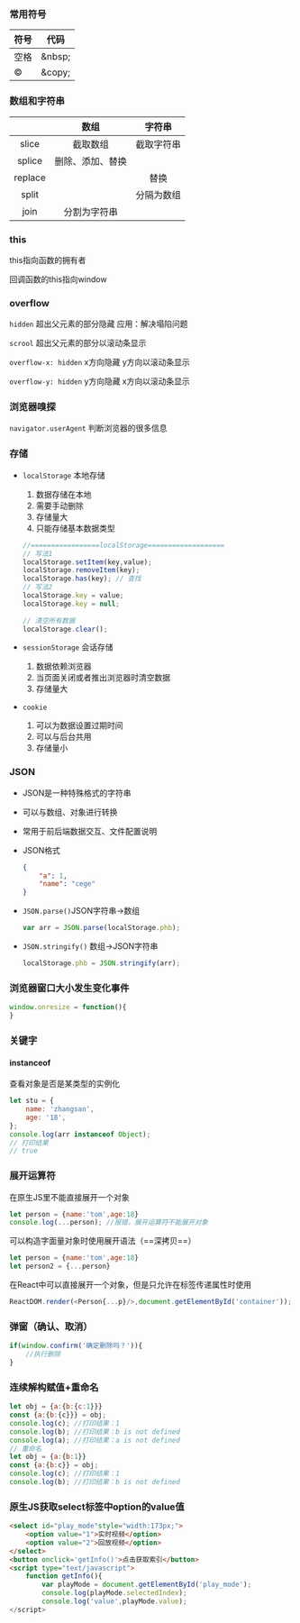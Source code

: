 ### 常用符号

| 符号   | 代码    |
| ------ | ------- |
| 空格   | \&nbsp; |
| &copy; | \&copy; |



### 数组和字符串


|         |       数组       |   字符串   |
| :-----: | :--------------: | :--------: |
|  slice  |     截取数组     | 截取字符串 |
| splice  | 删除、添加、替换 |            |
| replace |                  |    替换    |
|  split  |                  | 分隔为数组 |
|  join   |   分割为字符串   |            |

### this

this指向函数的拥有者

回调函数的this指向window

### overflow

`hidden` 超出父元素的部分隐藏 应用：解决塌陷问题

`scrool` 超出父元素的部分以滚动条显示

`overflow-x: hidden` x方向隐藏 y方向以滚动条显示

`overflow-y: hidden` y方向隐藏 x方向以滚动条显示

### 浏览器嗅探

`navigator.userAgent` 判断浏览器的很多信息

### 存储

* `localStorage` 本地存储
  1. 数据存储在本地
  2. 需要手动删除
  3. 存储量大
  4. 只能存储基本数据类型
  
  ```js
  //=================localStorage===================
  // 写法1
  localStorage.setItem(key,value);
  localStorage.removeItem(key);
  localStorage.has(key); // 查找
  // 写法2
  localStorage.key = value;
  localStorage.key = null;
      
  // 清空所有数据
  localStorage.clear();
  ```
  
* `sessionStorage` 会话存储
  1. 数据依赖浏览器
  2. 当页面关闭或者推出浏览器时清空数据
  3. 存储量大
  
* `cookie` 
  1. 可以为数据设置过期时间
  2. 可以与后台共用
  3. 存储量小

### JSON

* JSON是一种特殊格式的字符串

* 可以与数组、对象进行转换

* 常用于前后端数据交互、文件配置说明

* JSON格式

  ```json
  {
      "a": 1,
      "name": "cege"
  }
  ```

* `JSON.parse()`JSON字符串->数组

  ```js
  var arr = JSON.parse(localStorage.phb);
  ```

* `JSON.stringify()` 数组->JSON字符串

  ```js
  localStorage.phb = JSON.stringify(arr);
  ```


### 浏览器窗口大小发生变化事件

```js
window.onresize = function(){
}
```

### 关键字

#### instanceof

查看对象是否是某类型的实例化

```js
let stu = {
    name: 'zhangsan',
    age: '18',
};
console.log(arr instanceof Object);
// 打印结果
// true
```

### 展开运算符

在原生JS里不能直接展开一个对象

```js
let person = {name:'tom',age:18}
console.log(...person); //报错，展开运算符不能展开对象
```

可以构造字面量对象时使用展开语法（==深拷贝==）

```js
let person = {name:'tom',age:18}
let person2 = {...person}
```

在React中可以直接展开一个对象，但是只允许在标签传递属性时使用

```jsx
ReactDOM.render(<Person{...p}/>,document.getElementById('container'));
```

### 弹窗（确认、取消）

```js
if(window.confirm('确定删除吗？')){
    //执行删除
} 
```

### 连续解构赋值+重命名

```js
let obj = {a:{b:{c:1}}}
const {a:{b:{c}}} = obj;
console.log(c); //打印结果：1
console.log(b); //打印结果：b is not defined
console.log(a); //打印结果：a is not defined
// 重命名
let obj = {a:{b:1}}
const {a:{b:c}} = obj;
console.log(c); //打印结果：1
console.log(b); //打印结果：b is not defined
```

### 原生JS获取select标签中option的value值

```html
<select id="play_mode"style="width:173px;">
    <option value="1">实时视频</option>
    <option value="2">回放视频</option>
</select>
<button onclick='getInfo()'>点击获取索引</button>
<script type="text/javascript">
    function getInfo(){
        var playMode = document.getElementById('play_mode');
        console.log(playMode.selectedIndex);
        console.log('value',playMode.value);
</script>
```







 
